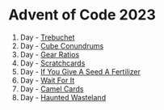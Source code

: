 # Advent of Code 2023

1. Day - [Trebuchet](./Day1_Trebuchet)
1. Day - [Cube Conundrums](./Day2_CubeConundrum)
1. Day - [Gear Ratios](./Day3_GearRatios)
1. Day - [Scratchcards](./Day4_Scratchcards)
1. Day - [If You Give A Seed A Fertilizer](./Day5_SeedFertilizer)
1. Day - [Wait For It](./Day6_WaotForIt)
1. Day - [Camel Cards](./Day7_CamelCards)
1. Day - [Haunted Wasteland](./Day7_HauntedWasteland)
